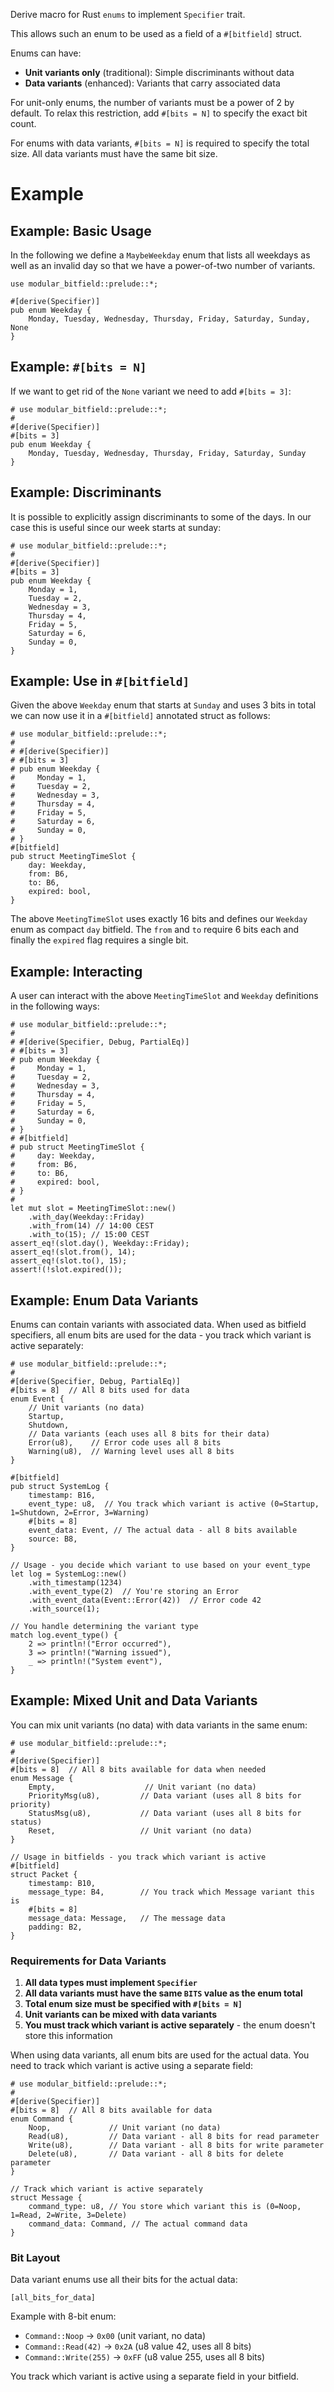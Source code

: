 Derive macro for Rust `enums` to implement `Specifier` trait.

This allows such an enum to be used as a field of a `#[bitfield]` struct.

Enums can have:
- **Unit variants only** (traditional): Simple discriminants without data
- **Data variants** (enhanced): Variants that carry associated data

For unit-only enums, the number of variants must be a power of 2 by default.
To relax this restriction, add `#[bits = N]` to specify the exact bit count.

For enums with data variants, `#[bits = N]` is required to specify the total size.
All data variants must have the same bit size.

# Example

## Example: Basic Usage

In the following we define a `MaybeWeekday` enum that lists all weekdays
as well as an invalid day so that we have a power-of-two number of variants.

```
use modular_bitfield::prelude::*;

#[derive(Specifier)]
pub enum Weekday {
    Monday, Tuesday, Wednesday, Thursday, Friday, Saturday, Sunday, None
}
```

## Example: `#[bits = N]`

If we want to get rid of the `None` variant we need to add `#[bits = 3]`:

```
# use modular_bitfield::prelude::*;
#
#[derive(Specifier)]
#[bits = 3]
pub enum Weekday {
    Monday, Tuesday, Wednesday, Thursday, Friday, Saturday, Sunday
}
```

## Example: Discriminants

It is possible to explicitly assign discriminants to some of the days.
In our case this is useful since our week starts at sunday:

```
# use modular_bitfield::prelude::*;
#
#[derive(Specifier)]
#[bits = 3]
pub enum Weekday {
    Monday = 1,
    Tuesday = 2,
    Wednesday = 3,
    Thursday = 4,
    Friday = 5,
    Saturday = 6,
    Sunday = 0,
}
```

## Example: Use in `#[bitfield]`

Given the above `Weekday` enum that starts at `Sunday` and uses 3 bits in total
we can now use it in a `#[bitfield]` annotated struct as follows:

```
# use modular_bitfield::prelude::*;
#
# #[derive(Specifier)]
# #[bits = 3]
# pub enum Weekday {
#     Monday = 1,
#     Tuesday = 2,
#     Wednesday = 3,
#     Thursday = 4,
#     Friday = 5,
#     Saturday = 6,
#     Sunday = 0,
# }
#[bitfield]
pub struct MeetingTimeSlot {
    day: Weekday,
    from: B6,
    to: B6,
    expired: bool,
}
```

The above `MeetingTimeSlot` uses exactly 16 bits and defines our `Weekday` enum as
compact `day` bitfield. The `from` and `to` require 6 bits each and finally the
`expired` flag requires a single bit.

## Example: Interacting

A user can interact with the above `MeetingTimeSlot` and `Weekday` definitions in
the following ways:

```
# use modular_bitfield::prelude::*;
#
# #[derive(Specifier, Debug, PartialEq)]
# #[bits = 3]
# pub enum Weekday {
#     Monday = 1,
#     Tuesday = 2,
#     Wednesday = 3,
#     Thursday = 4,
#     Friday = 5,
#     Saturday = 6,
#     Sunday = 0,
# }
# #[bitfield]
# pub struct MeetingTimeSlot {
#     day: Weekday,
#     from: B6,
#     to: B6,
#     expired: bool,
# }
#
let mut slot = MeetingTimeSlot::new()
    .with_day(Weekday::Friday)
    .with_from(14) // 14:00 CEST
    .with_to(15); // 15:00 CEST
assert_eq!(slot.day(), Weekday::Friday);
assert_eq!(slot.from(), 14);
assert_eq!(slot.to(), 15);
assert!(!slot.expired());
```

## Example: Enum Data Variants

Enums can contain variants with associated data. When used as bitfield specifiers,
all enum bits are used for the data - you track which variant is active separately:

```
# use modular_bitfield::prelude::*;
#
#[derive(Specifier, Debug, PartialEq)]
#[bits = 8]  // All 8 bits used for data
enum Event {
    // Unit variants (no data)
    Startup,
    Shutdown,
    // Data variants (each uses all 8 bits for their data)
    Error(u8),    // Error code uses all 8 bits
    Warning(u8),  // Warning level uses all 8 bits
}

#[bitfield]
pub struct SystemLog {
    timestamp: B16,
    event_type: u8,  // You track which variant is active (0=Startup, 1=Shutdown, 2=Error, 3=Warning)
    #[bits = 8]
    event_data: Event, // The actual data - all 8 bits available
    source: B8,
}

// Usage - you decide which variant to use based on your event_type
let log = SystemLog::new()
    .with_timestamp(1234)
    .with_event_type(2)  // You're storing an Error
    .with_event_data(Event::Error(42))  // Error code 42
    .with_source(1);

// You handle determining the variant type
match log.event_type() {
    2 => println!("Error occurred"),
    3 => println!("Warning issued"),
    _ => println!("System event"),
}
```

## Example: Mixed Unit and Data Variants

You can mix unit variants (no data) with data variants in the same enum:

```
# use modular_bitfield::prelude::*;
#
#[derive(Specifier)]
#[bits = 8]  // All 8 bits available for data when needed
enum Message {
    Empty,                    // Unit variant (no data)
    PriorityMsg(u8),         // Data variant (uses all 8 bits for priority)
    StatusMsg(u8),           // Data variant (uses all 8 bits for status)  
    Reset,                   // Unit variant (no data)
}

// Usage in bitfields - you track which variant is active
#[bitfield]
struct Packet {
    timestamp: B10,
    message_type: B4,        // You track which Message variant this is
    #[bits = 8]
    message_data: Message,   // The message data
    padding: B2,
}
```

### Requirements for Data Variants

1. **All data types must implement `Specifier`**
2. **All data variants must have the same `BITS` value as the enum total**
3. **Total enum size must be specified with `#[bits = N]`**
4. **Unit variants can be mixed with data variants**
5. **You must track which variant is active separately** - the enum doesn't store this information

When using data variants, all enum bits are used for the actual data.
You need to track which variant is active using a separate field:

```
# use modular_bitfield::prelude::*;
#
#[derive(Specifier)]
#[bits = 8]  // All 8 bits available for data
enum Command {
    Noop,             // Unit variant (no data)
    Read(u8),         // Data variant - all 8 bits for read parameter
    Write(u8),        // Data variant - all 8 bits for write parameter  
    Delete(u8),       // Data variant - all 8 bits for delete parameter
}

// Track which variant is active separately
struct Message {
    command_type: u8, // You store which variant this is (0=Noop, 1=Read, 2=Write, 3=Delete)
    command_data: Command, // The actual command data
}
```

### Bit Layout

Data variant enums use all their bits for the actual data:
```text
[all_bits_for_data]
```

Example with 8-bit enum:
- `Command::Noop` → `0x00` (unit variant, no data)
- `Command::Read(42)` → `0x2A` (u8 value 42, uses all 8 bits)
- `Command::Write(255)` → `0xFF` (u8 value 255, uses all 8 bits)

You track which variant is active using a separate field in your bitfield.
